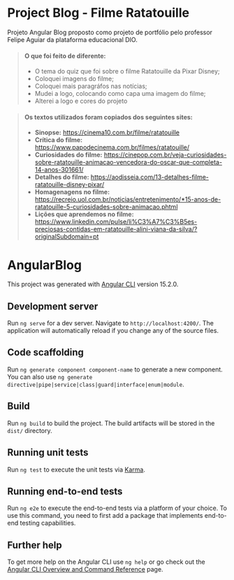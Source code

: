 # Project Blog - Filme Ratatouille

Projeto Angular Blog proposto como projeto de portfólio pelo professor Felipe Aguiar da plataforma educacional DIO.

> #### O que foi feito de diferente:
> - O tema do quiz que foi sobre o filme Ratatouille da Pixar Disney;
> - Coloquei imagens do filme;
> - Coloquei mais paragráfos nas notícias;
>  - Mudei a logo, colocando como capa uma imagem do filme;
> - Alterei a logo e cores do projeto

> #### Os textos utilizados foram copiados dos seguintes sites:
> - **Sinopse:** https://cinema10.com.br/filme/ratatouille
> - **Crítica do filme:** https://www.papodecinema.com.br/filmes/ratatouille/
> - **Curiosidades do filme:** https://cinepop.com.br/veja-curiosidades-sobre-ratatouille-animacao-vencedora-do-oscar-que-completa-14-anos-301661/
> - **Detalhes do filme:** https://aodisseia.com/13-detalhes-filme-ratatouille-disney-pixar/
> - **Homagenagens no filme:** https://recreio.uol.com.br/noticias/entretenimento/*15-anos-de-ratatouille-5-curiosidades-sobre-animacao.phtml
> - **Lições que aprendemos no filme:** https://www.linkedin.com/pulse/li%C3%A7%C3%B5es-preciosas-contidas-em-ratatouille-alini-viana-da-silva/?originalSubdomain=pt

# AngularBlog

This project was generated with [Angular CLI](https://github.com/angular/angular-cli) version 15.2.0.

## Development server

Run `ng serve` for a dev server. Navigate to `http://localhost:4200/`. The application will automatically reload if you change any of the source files.

## Code scaffolding

Run `ng generate component component-name` to generate a new component. You can also use `ng generate directive|pipe|service|class|guard|interface|enum|module`.

## Build

Run `ng build` to build the project. The build artifacts will be stored in the `dist/` directory.

## Running unit tests

Run `ng test` to execute the unit tests via [Karma](https://karma-runner.github.io).

## Running end-to-end tests

Run `ng e2e` to execute the end-to-end tests via a platform of your choice. To use this command, you need to first add a package that implements end-to-end testing capabilities.

## Further help

To get more help on the Angular CLI use `ng help` or go check out the [Angular CLI Overview and Command Reference](https://angular.io/cli) page.

